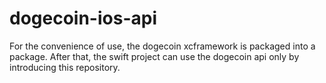 # dogecoin-ios-api

For the convenience of use, the dogecoin xcframework is packaged into a package. After that, the swift project can use the dogecoin api only by introducing this repository.
